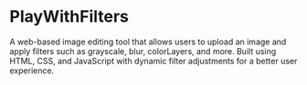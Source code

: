 # PlayWithFilters
A web-based image editing tool that allows users to upload an image and apply filters such as grayscale, blur, colorLayers, and more. Built using HTML, CSS, and JavaScript with dynamic filter adjustments for a better user experience.
